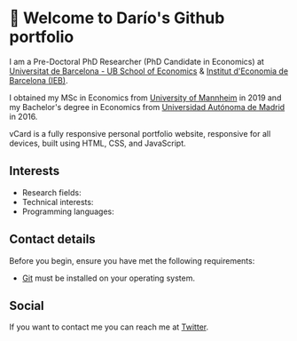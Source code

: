 # 👋 Welcome to Darío's Github portfolio

I am a Pre-Doctoral PhD Researcher (PhD Candidate in Economics) at [Universitat de Barcelona - UB School of Economics](https://www.ub.edu/school-economics/phd_students/serrano-puente-dario/) & [Institut d'Economia de Barcelona (IEB)](https://ieb.ub.edu/en/researcher/serrano-puente-dario/).

I obtained my MSc in Economics from [University of Mannheim](https://www.vwl.uni-mannheim.de/en/) in 2019 and my Bachelor's degree in Economics from [Universidad Autónoma de Madrid](https://www.uam.es/Economicas/Home.htm?language=en) in 2016.

vCard is a fully responsive personal portfolio website, responsive for all devices, built using HTML, CSS, and JavaScript.

## Interests

- Research fields:
- Technical interests:
- Programming languages: 




## Contact details

Before you begin, ensure you have met the following requirements:

* [Git](https://git-scm.com/downloads "Download Git") must be installed on your operating system.


## Social

If you want to contact me you can reach me at [Twitter](https://www.twitter.com/codewithsadee).
